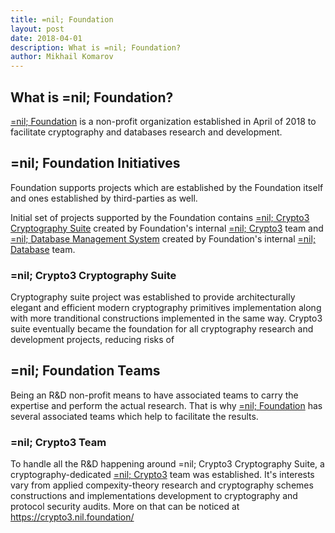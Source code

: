 ```yaml
---
title: =nil; Foundation
layout: post
date: 2018-04-01
description: What is =nil; Foundation?
author: Mikhail Komarov
---
```


## What is =nil; Foundation?

[=nil; Foundation](https://nil.foundation) is a non-profit organization
established in April of 2018 to facilitate cryptography and databases research 
and development.

## =nil; Foundation Initiatives

Foundation supports projects which are established by the Foundation itself and
ones established by third-parties as well.

Initial set of projects supported by the Foundation contains 
[=nil; Crypto3 Cryptography Suite](https://crypto3.nil.foundation/projects/crypto3) 
created by Foundation's internal [=nil; Crypto3](https://crypto3.nil.foundation)
team and [=nil; Database Management System](https://dbms.nil.foundation) created
by Foundation's internal [=nil; Database](https://database.nil.foundation) team.

### =nil; Crypto3 Cryptography Suite

Cryptography suite project was established to provide architecturally elegant
and efficient modern cryptography primitives implementation along with more
tranditional constructions implemented in the same way. Crypto3 suite eventually 
became the foundation for all cryptography research and development projects,
reducing risks of 

## =nil; Foundation Teams

Being an R&D non-profit means to have associated teams to carry the expertise and
perform the actual research. That is why [=nil; Foundation](https://nil.foundation) 
has several associated teams which help to facilitate the results.

### =nil; Crypto3 Team

To handle all the R&D happening around =nil; Crypto3 Cryptography Suite, a
cryptography-dedicated [=nil; Crypto3](https://crypto3.nil.foundation) team was 
established. It's interests vary from applied compexity-theory research and 
cryptography schemes constructions and implementations development to
cryptography and protocol security audits. More on that can be noticed at
https://crypto3.nil.foundation/
